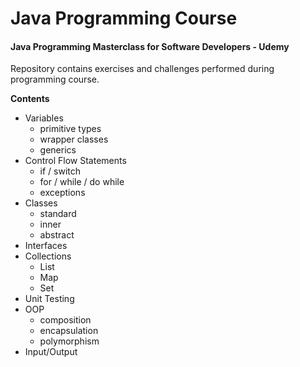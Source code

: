 # Java Programming Course
#### Java Programming Masterclass for Software Developers - Udemy
Repository contains exercises and challenges performed during programming course.

__Contents__
  * Variables
    * primitive types
    * wrapper classes
    * generics
  * Control Flow Statements
    * if / switch
    * for / while / do while
    * exceptions
  * Classes 
    * standard
    * inner
    * abstract
  * Interfaces
  * Collections
    * List
    * Map
    * Set
  * Unit Testing
  * OOP
    * composition
    * encapsulation
    * polymorphism
  * Input/Output
